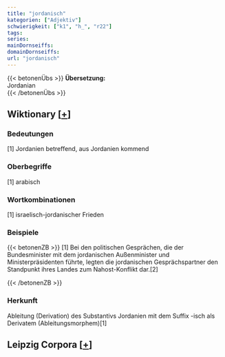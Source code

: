 ```yaml
---
title: "jordanisch"
kategorien: ["Adjektiv"]
schwierigkeit: ["k1", "h_", "r22"]
tags:
series:
mainDornseiffs:
domainDornseiffs:
url: "jordanisch"
---
```


{{< betonenÜbs >}}
**Übersetzung:**  
Jordanian  
{{< /betonenÜbs >}}

## Wiktionary [[+](https://de.wiktionary.org/wiki/jordanisch)]

### Bedeutungen
[1] Jordanien betreffend, aus Jordanien kommend  

### Oberbegriffe
[1] arabisch  

### Wortkombinationen
[1] israelisch-jordanischer Frieden  

### Beispiele
{{< betonenZB >}}
[1] Bei den politischen Gesprächen, die der Bundesminister mit dem jordanischen Außenminister und Ministerpräsidenten führte, legten die jordanischen Gesprächspartner den Standpunkt ihres Landes zum Nahost-Konflikt dar.[2]  

{{< /betonenZB >}}
### Herkunft
Ableitung (Derivation) des Substantivs Jordanien mit dem Suffix -isch als Derivatem (Ableitungsmorphem)[1]  


## Leipzig Corpora [[+](https://corpora.uni-leipzig.de/en/res?word=jordanisch&corpusId=deu_newscrawl-public_2018)]

